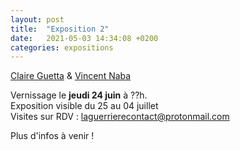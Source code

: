 ```yaml
---
layout: post
title:  "Exposition 2"
date:   2021-05-03 14:34:08 +0200
categories: expositions
---
```


[Claire Guetta](/category/artistes/) & [Vincent Naba](/category/artistes/)


Vernissage le **jeudi 24 juin** à ??h.  
Exposition visible du 25 au 04 juillet  
Visites sur RDV : laguerrierecontact@protonmail.com


Plus d'infos à venir !
